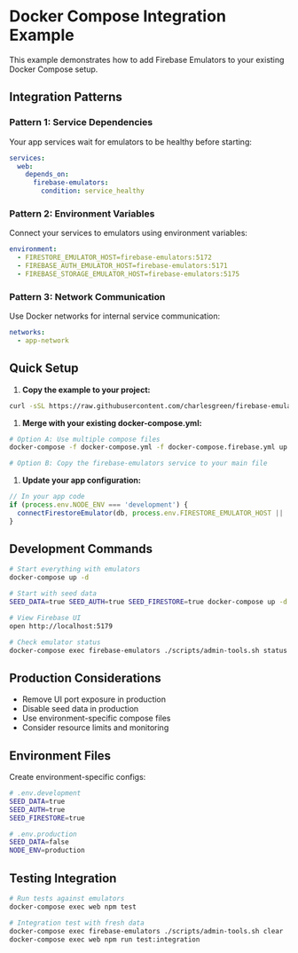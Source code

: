 # Docker Compose Integration Example

This example demonstrates how to add Firebase Emulators to your existing Docker Compose setup.

## Integration Patterns

### Pattern 1: Service Dependencies

Your app services wait for emulators to be healthy before starting:

```yaml
services:
  web:
    depends_on:
      firebase-emulators:
        condition: service_healthy
```

### Pattern 2: Environment Variables

Connect your services to emulators using environment variables:

```yaml
environment:
  - FIRESTORE_EMULATOR_HOST=firebase-emulators:5172
  - FIREBASE_AUTH_EMULATOR_HOST=firebase-emulators:5171
  - FIREBASE_STORAGE_EMULATOR_HOST=firebase-emulators:5175
```

### Pattern 3: Network Communication

Use Docker networks for internal service communication:

```yaml
networks:
  - app-network
```

## Quick Setup

1. **Copy the example to your project:**

```bash
curl -sSL https://raw.githubusercontent.com/charlesgreen/firebase-emulators/main/examples/docker-compose-integration/docker-compose.yml > docker-compose.firebase.yml
```

1. **Merge with your existing docker-compose.yml:**

```bash
# Option A: Use multiple compose files
docker-compose -f docker-compose.yml -f docker-compose.firebase.yml up -d

# Option B: Copy the firebase-emulators service to your main file
```

1. **Update your app configuration:**

```javascript
// In your app code
if (process.env.NODE_ENV === 'development') {
  connectFirestoreEmulator(db, process.env.FIRESTORE_EMULATOR_HOST || 'localhost', 5172);
}
```

## Development Commands

```bash
# Start everything with emulators
docker-compose up -d

# Start with seed data
SEED_DATA=true SEED_AUTH=true SEED_FIRESTORE=true docker-compose up -d

# View Firebase UI
open http://localhost:5179

# Check emulator status
docker-compose exec firebase-emulators ./scripts/admin-tools.sh status
```

## Production Considerations

- Remove UI port exposure in production
- Disable seed data in production
- Use environment-specific compose files
- Consider resource limits and monitoring

## Environment Files

Create environment-specific configs:

```bash
# .env.development
SEED_DATA=true
SEED_AUTH=true
SEED_FIRESTORE=true

# .env.production
SEED_DATA=false
NODE_ENV=production
```

## Testing Integration

```bash
# Run tests against emulators
docker-compose exec web npm test

# Integration test with fresh data
docker-compose exec firebase-emulators ./scripts/admin-tools.sh clear
docker-compose exec web npm run test:integration
```
